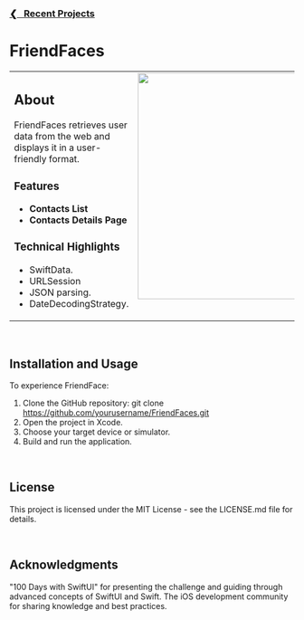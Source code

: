<h3><a href="https://github.com/ricardonovelot">❮‎‎‎ &nbsp; Recent Projects</a></h3>

# FriendFaces

<table>
<tr>
<td valign="top">

 ## About
 
 FriendFaces retrieves user data from the web and displays it in a user-friendly format.
 
 ### Features
 
 - **Contacts List**
 - **Contacts Details Page**
 
 ### Technical Highlights

 - SwiftData.
 - URLSession
 - JSON parsing.
 - DateDecodingStrategy.
  
</td>
<td valign="top">
<img src="https://github.com/ricardonovelot/FriendFaces/assets/84286086/f37784ef-9b1b-4041-acd3-60b0e5da563a" width="400">
</td>
</tr>
</table>
<br>

## Installation and Usage

To experience FriendFace:

1. Clone the GitHub repository: git clone https://github.com/yourusername/FriendFaces.git
2. Open the project in Xcode.
3. Choose your target device or simulator.
4. Build and run the application.

<br>

## License

This project is licensed under the MIT License - see the LICENSE.md file for details.

<br>

## Acknowledgments

"100 Days with SwiftUI" for presenting the challenge and guiding through advanced concepts of SwiftUI and Swift.
The iOS development community for sharing knowledge and best practices.

<br>
